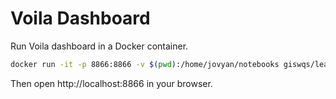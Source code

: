 # Voila Dashboard

Run Voila dashboard in a Docker container.

```bash
docker run -it -p 8866:8866 -v $(pwd):/home/jovyan/notebooks giswqs/leafmap:voila
```

Then open http://localhost:8866 in your browser.
